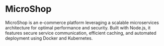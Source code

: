 # MicroShop
 MicroShop is an e-commerce platform leveraging a scalable microservices architecture for optimal performance and security. Built with Node.js, it features secure service communication, efficient caching, and automated deployment using Docker and Kubernetes.
